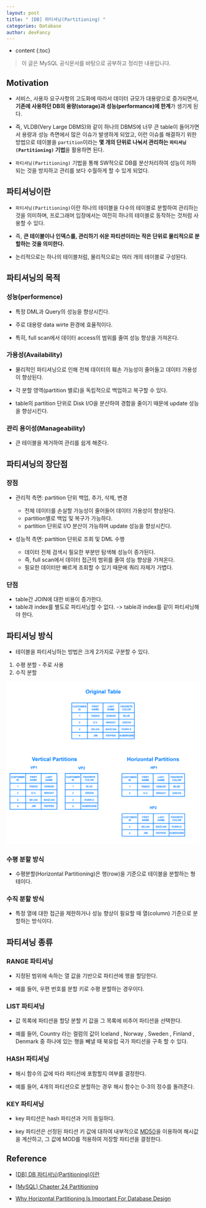 ```yaml
---
layout: post
title: " [DB] 파티셔닝(Partitioning) "
categories: Database
author: devFancy
---
```

* content
{:toc}

> 이 글은 MySQL 공식문서를 바탕으로 공부하고 정리한 내용입니다.

## Motivation

* 서비스, 사용자 요구사항의 고도화에 따라서 데이터 규모가 대용량으로 증가되면서, **기존에 사용하던 DB의 용량(storage)과 성능(performance)에 한계**가 생기게 된다.

* 즉, VLDB(Very Large DBMS)와 같이 하나의 DBMS에 너무 큰 table이 들어가면서 용량과 성능 측면에서 많은 이슈가 발생하게 되었고, 이런 이슈를 해결하기 위한 방법으로 테이블을 `partition`이라는 **몇 개의 단위로 나눠서 관리하는 `파티셔닝(Partitioning)` 기법**을 활용하면 된다.

* `파티셔닝(Partitioning)` 기법을 통해 SW적으로 DB를 분산처리하여 성능이 저하되는 것을 방지하고 관리를 보다 수월하게 할 수 있게 되었다.

## 파티셔닝이란

* `파티셔닝(Partitioning)`이란 하나의 테이블을 다수의 테이블로 분할하여 관리하는 것을 의미하며, 프로그래머 입장에서는 여전히 하나의 테이블로 동작하는 것처럼 사용할 수 있다.

* 즉, **큰 테이블이나 인덱스를, 관리하기 쉬운 파티션이라는 작은 단위로 물리적으로 분할하는 것을 의미한다.**

* 논리적으로는 하나의 테이블처럼, 물리적으로는 여러 개의 테이블로 구성된다.

## 파티셔닝의 목적

### 성능(performence)

* 특정 DML과 Query의 성능을 향상시킨다.

* 주로 대용량 data wirte 환경에 효율적이다.

* 특히, full scan에서 데이터 access의 범위를 줄여 성능 향상을 가져온다.

### 가용성(Availability)

* 물리적인 파티셔닝으로 인해 전체 데이터의 훼손 가능성이 줄어들고 데이터 가용성이 향상된다.

* 각 분할 영역(partition 별로)을 독립적으로 백업하고 복구할 수 있다.

* table의 partition 단위로 Disk I/O을 분산하여 경합을 줄이기 때문에 update 성능을 향상시킨다.

### 관리 용이성(Manageability)

* 큰 테이블을 제거하여 관리를 쉽게 해준다.

## 파티셔닝의 장단점

### 장점

* 관리적 측면: partition 단위 백업, 추가, 삭제, 변경
    * 전체 데이터를 손실할 가능성이 줄어들어 데이터 가용성이 향상된다.
    * partition별로 백업 및 복구가 가능하다.
    * partition 단위로 I/O 분산이 가능하며 update 성능을 향상시킨다.

* 성능적 측면: partition 단위로 조회 및 DML 수행
    * 데이터 전체 검색시 필요한 부분만 탐색해 성능이 증가된다.
    * 즉, full scan에서 데이터 접근의 범위를 줄여 성능 향상을 가져온다.
    * 필요한 데이터만 빠르게 조회할 수 있기 때문에 쿼리 자체가 가볍다.

### 단점

* table간 JOIN에 대한 비용이 증가한다.
* table과 index를 별도로 파티셔닝할 수 없다. -> table과 index를 같이 파티셔닝해야 한다.

## 파티셔닝 방식

* 테이블을 파티셔닝하는 방법은 크게 2가지로 구분할 수 있다.

1. 수평 분할 - 주로 사용
2. 수직 분할

![](/assets/img/db/what_is_horizontal_partitioning_in_database.png)

### 수평 분할 방식

* 수평분할(Horizontal Partitioning)은 행(row)을 기준으로 테이블을 분할하는 형테이다.

### 수직 분할 방식

* 특정 열에 대한 접근을 제한하거나 성능 향상이 필요할 때 열(column) 기준으로 분할하는 방식이다.

## 파티셔닝 종류

### RANGE 파티셔닝

* 지정된 범위에 속하는 열 값을 기반으로 파티션에 행을 할당한다. 

* 예를 들어, 우편 번호를 분할 키로 수평 분할하는 경우이다.

### LIST 파티셔닝

* 값 목록에 파티션을 할당 분할 키 값을 그 목록에 비추어 파티션을 선택한다. 

* 예를 들어, Country 라는 컬럼의 값이 Iceland , Norway , Sweden , Finland , Denmark 중 하나에 있는 행을 빼낼 때 북유럽 국가 파티션을 구축 할 수 있다.

### HASH 파티셔닝

* 해시 함수의 값에 따라 파티션에 포함할지 여부를 결정한다. 

* 예를 들어, 4개의 파티션으로 분할하는 경우 해시 함수는 0-3의 정수를 돌려준다.

### KEY 파티셔닝

* key 파티션은 hash 파티션과 거의 동일하다.

* key 파티션은 선정된 파티션 키 값에 대하여 내부적으로 [MD5()](https://dev.mysql.com/doc/refman/8.0/en/encryption-functions.html#function_md5)을 이용하여 해시값을 계산하고, 그 값에 MOD를 적용하여 저장할 파티션을 결정한다.

## Reference

* [[DB] DB 파티셔닝(Partitioning)이란](https://gmlwjd9405.github.io/2018/09/24/db-partitioning.html)

* [[MySQL] Chapter 24 Partitioning](https://dev.mysql.com/doc/refman/8.0/en/partitioning.html)

* [Why Horizontal Partitioning Is Important For Database Design](https://www.rkimball.com/why-horizontal-partitioning-is-important-for-database-design/)